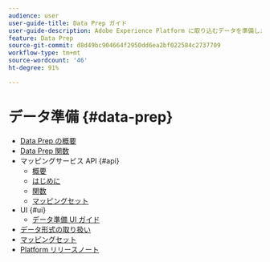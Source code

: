 ```yaml
---
audience: user
user-guide-title: Data Prep ガイド
user-guide-description: Adobe Experience Platform に取り込むデータを準備します。
feature: Data Prep
source-git-commit: d8d49bc904664f2950dd6ea2bf022584c2737709
workflow-type: tm+mt
source-wordcount: '46'
ht-degree: 91%

---
```



# データ準備 {#data-prep}

- [Data Prep の概要](home.md)
- [Data Prep 関数](functions.md)
- マッピングサービス API {#api}
   - [概要](./api/overview.md)
   - [はじめに](./api/getting-started.md)
   - [関数](./api/functions.md)
   - [マッピングセット](./api/mapping-set.md)
- UI {#ui}
   - [データ準備 UI ガイド](./ui/mapping.md)
- [データ形式の取り扱い](./data-handling.md)
- [マッピングセット](mapping-set.md)
- [Platform リリースノート](https://docs.adobe.com/content/help/ja-JP/experience-platform/release-notes/latest.html)
